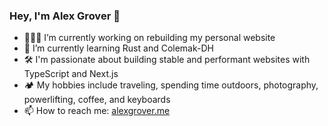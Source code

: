 ### Hey, I'm Alex Grover 👋

- 👨🏻‍💻 I’m currently working on rebuilding my personal website
- 🦀 I’m currently learning Rust and Colemak-DH
- 🛠 I'm passionate about building stable and performant websites with TypeScript and Next.js
- 🏕 My hobbies include traveling, spending time outdoors, photography, powerlifting, coffee, and keyboards
- 📫 How to reach me: [alexgrover.me](https://alexgrover.me)
